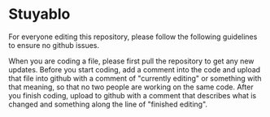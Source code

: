 Stuyablo
========

For everyone editing this repository, please follow the following guidelines to ensure no github issues.

When you are coding a file, please first pull the repository to get any new updates.
Before you start coding, add a comment into the code and upload that file into github with a comment of "currently editing"
or something with that meaning, so that no two people are working on the same code.
After you finish coding, upload to github with a comment that describes what is changed and something along the line of 
"finished editing".
